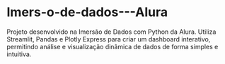 # Imers-o-de-dados---Alura
Projeto desenvolvido na Imersão de Dados com Python da Alura. Utiliza Streamlit, Pandas e Plotly Express para criar um dashboard interativo, permitindo análise e visualização dinâmica de dados de forma simples e intuitiva.
